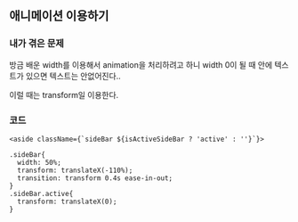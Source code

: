 ## 애니메이션 이용하기

### 내가 겪은 문제

방금 배운 width를 이용해서 animation을 처리하려고 하니 width 0이 될 때 안에 텍스트가 있으면 텍스트는 안없어진다..

이럴 때는 transform일 이용한다.

### 코드

    <aside className={`sideBar ${isActiveSideBar ? 'active' : ''}`}>

    .sideBar{
      width: 50%;
      transform: translateX(-110%);
      transition: transform 0.4s ease-in-out;
    }
    .sideBar.active{
      transform: translateX(0);
    }

